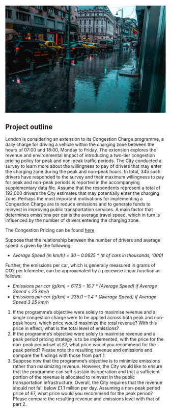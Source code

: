 ![traffic](londontraffic_image.jpg)


## Project outline

London is considering an extension to its Congestion Charge programme, a daily charge for driving a vehicle within the charging zone between the hours of 07:00 and 18:00, Monday to Friday. The extension explores the revenue and environmental impact of introducing a two-tier congestion pricing policy for peak and non-peak traffic periods.
The City conducted a survey to learn more about the willingness to pay of drivers that may enter the charging zone during the peak and non-peak hours. In total, 345 such drivers have responded to the survey and their maximum willingness to pay for peak and non-peak periods is reported in the accompanying supplementary data file. Assume that the respondents represent a total of 192,000 drivers the City estimates that may potentially enter the charging zone.
Perhaps the most important motivations for implementing a Congestion Charge are to reduce emissions and to generate funds to reinvest in improving public transportation services. A main factor that determines emissions per car is the average travel speed, which in turn is influenced by the number of drivers entering the charging zone. 

The Congestion Pricing can be found [here](https://github.com/ilipan15/CongestionPricing_Revenue/blob/main/CongestionPricing.csv)

Suppose that the relationship between the number of drivers and average speed is given by the following:

- *Average Speed (in km/h) = 30 – 0.0625 * (# of cars in thousands, ‘000)*

Further, the emissions per car, which is generally measured in grams of CO2 per kilometre, can be approximated by a piecewise linear function as follows:

- *Emissions per car (g/km) = 617.5 – 16.7 * (Average Speed) if Average Speed < 25 km/h*
- *Emissions per car (g/km) = 235.0 – 1.4 * (Average Speed) if Average Speed 3 25 km/h*

1. If the programme’s objective were solely to maximise revenue and a single congestion charge were to be applied across both peak and non-peak hours, which price would maximize the total revenue? With this price in effect, what is the total level of emissions?
2. If the programme’s objective were solely to maximise revenue and a peak period pricing strategy is to be implemented, with the price for the non-peak period set at £7, what price would you recommend for the peak period? Please note the resulting revenue and emissions and compare the findings with those from part 1.
3. Suppose now that the programme’s objective is to minimize emissions rather than maximizing revenue. However, the City would like to ensure that the programme can self-sustain its operation and that a sufficient portion of the revenue is allocated to reinvest in the public transportation infrastructure. Overall, the City requires that the revenue should not fall below £1.1 million per day. Assuming a non-peak period price of £7, what price would you recommend for the peak period? Please compare the resulting revenue and emissions level with that of part 2.
